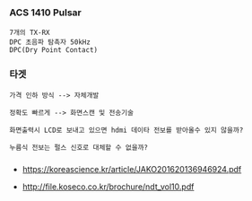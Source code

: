 


### ACS 1410 Pulsar

```
7개의 TX-RX
DPC 초음파 탐촉자 50kHz
DPC(Dry Point Contact)

```

### 타겟
```
가격 인하 방식 --> 자체개발

정확도 빠르게 --> 화면스캔 및 전송기술

```

```
화면출력시 LCD로 보내고 있으면 hdmi 데이타 전보를 받아올수 있지 않을까?

누름식 전보는 펄스 신호로 대체할 수 없을까?

```



###
- https://koreascience.kr/article/JAKO201620136946924.pdf

- http://file.koseco.co.kr/brochure/ndt_vol10.pdf



